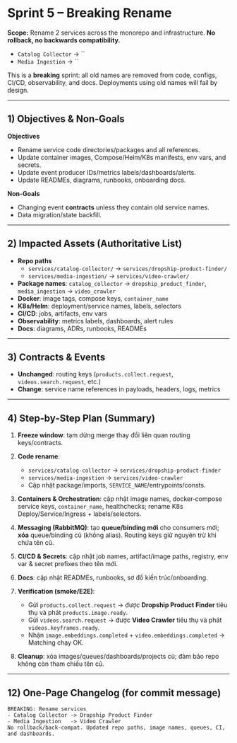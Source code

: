 # Sprint 5 – **Breaking Rename**

**Scope:** Rename 2 services across the monorepo and infrastructure. **No rollback, no backwards compatibility.**

- `Catalog Collector` → ``
- `Media Ingestion` → ``

This is a **breaking** sprint: all old names are removed from code, configs, CI/CD, observability, and docs. Deployments using old names will fail by design.

---

## 1) Objectives & Non‑Goals

**Objectives**

- Rename service code directories/packages and all references.
- Update container images, Compose/Helm/K8s manifests, env vars, and secrets.
- Update event producer IDs/metrics labels/dashboards/alerts.
- Update READMEs, diagrams, runbooks, onboarding docs.

**Non-Goals**

- Changing event **contracts** unless they contain old service names.
- Data migration/state backfill.

---

## 2) Impacted Assets (Authoritative List)

- **Repo paths**
  - `services/catalog-collector/` → `services/dropship-product-finder/`
  - `services/media-ingestion/` → `services/video-crawler/`
- **Package names**: `catalog_collector` → `dropship_product_finder`, `media_ingestion` → `video_crawler`
- **Docker**: image tags, compose keys, `container_name`
- **K8s/Helm**: deployment/service names, labels, selectors
- **CI/CD**: jobs, artifacts, env vars
- **Observability**: metrics labels, dashboards, alert rules
- **Docs**: diagrams, ADRs, runbooks, READMEs

---

## 3) Contracts & Events

- **Unchanged**: routing keys (`products.collect.request`, `videos.search.request`, etc.)
- **Change**: service name references in payloads, headers, logs, metrics

---

## 4) Step‑by‑Step Plan (Summary)

1. **Freeze window**: tạm dừng merge thay đổi liên quan routing keys/contracts.

2. **Code rename**:

   - `services/catalog-collector` → `services/dropship-product-finder`
   - `services/media-ingestion` → `services/video-crawler`
   - Cập nhật package/imports, `SERVICE_NAME`/entrypoints/consts.

3. **Containers & Orchestration**: cập nhật image names, docker‑compose service keys, `container_name`, healthchecks; rename K8s Deploy/Service/Ingress + labels/selectors.

4. **Messaging (RabbitMQ)**: tạo **queue/binding mới** cho consumers mới; **xóa** queue/binding cũ (không alias). Routing keys giữ nguyên trừ khi chứa tên cũ.

5. **CI/CD & Secrets**: cập nhật job names, artifact/image paths, registry, env var & secret prefixes theo tên mới.

6. **Docs**: cập nhật READMEs, runbooks, sơ đồ kiến trúc/onboarding.

7. **Verification (smoke/E2E)**:

   - Gửi `products.collect.request` → được **Dropship Product Finder** tiêu thụ và phát `products.image.ready`.
   - Gửi `videos.search.request` → được **Video Crawler** tiêu thụ và phát `videos.keyframes.ready`.
   - Nhận `image.embeddings.completed` + `video.embeddings.completed` → Matching chạy OK.

8. **Cleanup**: xóa images/queues/dashboards/projects cũ; đảm bảo repo không còn tham chiếu tên cũ.

---

## 12) One‑Page Changelog (for commit message)

```
BREAKING: Rename services
- Catalog Collector -> Dropship Product Finder
- Media Ingestion   -> Video Crawler
No rollback/back-compat. Updated repo paths, image names, queues, CI, and dashboards.
```

